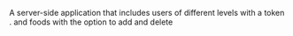 A server-side application that includes users of different levels with a token . and foods with the option to add and delete
